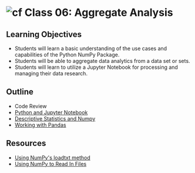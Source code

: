 # ![cf](http://i.imgur.com/7v5ASc8.png) Class 06: Aggregate Analysis

## Learning Objectives

- Students will learn a basic understanding of the use cases and capabilities of the Python NumPy Package.
- Students will be able to aggregate data analytics from a data set or sets.
- Students will learn to utilize a Jupyter Notebook for processing and managing their data research.

## Outline

- Code Review
- [Python and Jupyter Notebook]
- [Descriptive Statistics and Numpy]
- [Working with Pandas]


<!-- links -->
[Python and Jupyter Notebook]: ./notes/jupyter_notebook.md
[Descriptive Statistics and Numpy]: ./notes/numpy_stats.md
[Working with Pandas]: ./notes/pandas.md

## Resources
- [Using NumPy's loadtxt method](https://scipython.com/book/chapter-6-numpy/examples/using-numpys-loadtxt-method/)
- [Using NumPy to Read In Files](https://www.dataquest.io/blog/numpy-tutorial-python/)
